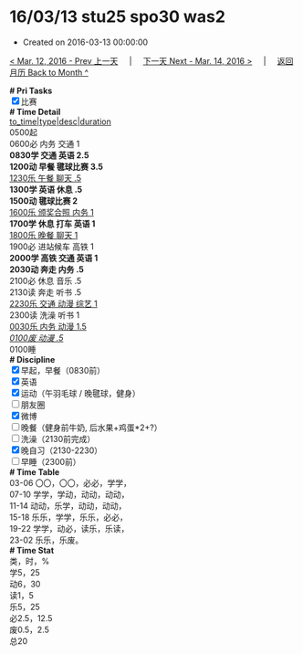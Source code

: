 # 16/03/13 stu25 spo30 was2

- Created on 2016-03-13 00:00:00

[< Mar. 12, 2016 - Prev 上一天](/lifelogs/2016/03/d12.md) &nbsp; &nbsp; | &nbsp; &nbsp; [下一天 Next - Mar. 14, 2016 >](/lifelogs/2016/03/d14.md) &nbsp; &nbsp; |  &nbsp; &nbsp; [返回月历 Back to Month ^](/lifelogs/2016/03/index.md)
<br/><div><b># Pri Tasks</b></div><div><input checked="true" type="checkbox"/>比赛</div><div><b># Time Detail</b></div><div><u>to_time|type|desc|duration</u></div><div>0500起</div><div>0600必 内务 交通 1</div><div><b>0830学 交通 英语 2.5</b></div><div><b>1200动 早餐 毽球比赛 3.5</b></div><div><u>1230乐 午餐 聊天 .5</u></div><div><b>1300学 英语 休息 .5</b></div><div><b>1500动 毽球比赛 2</b></div><div><u>1600乐 颁奖合照 内务 1</u></div><div><b>1700学 休息 打车 英语 1</b></div><div><u>1800乐 晚餐 聊天 1</u></div><div>1900必 进站候车 高铁 1</div><div><b>2000学 高铁 交通 英语 1</b></div><div><b>2030动 奔走 内务 .5</b></div><div>2100必 休息 音乐 .5</div><div>2130读 奔走 听书 .5</div><div><u>2230乐 交通 动漫 综艺 1</u></div><div>2300读 洗澡 听书 1</div><div><u>0030乐 内务 动漫 1.5</u></div><div><u><i>0100废 动漫 .5</i></u></div><div>0100睡</div><div><b># Discipline</b></div><div><input checked="true" type="checkbox"/>早起，早餐（0830前）</div><div><input checked="true" type="checkbox"/>英语</div><div><input checked="true" type="checkbox"/>运动（午羽毛球 / 晚毽球，健身）</div><div><input type="checkbox"/>朋友圈</div><div><input checked="true" type="checkbox"/>微博</div><div><input type="checkbox"/>晚餐（健身前牛奶, 后水果+鸡蛋*2+?）</div><div><input type="checkbox"/>洗澡（2130前完成）</div><div><input checked="true" type="checkbox"/>晚自习（2130-2230）</div><div><input type="checkbox"/>早睡（2300前）</div><div><b># Time Table</b></div><div>03-06 〇〇，〇〇，必必，学学，</div><div>07-10 学学，学动，动动，动动，</div><div>11-14 动动，乐学，动动，动动，</div><div>15-18 乐乐，学学，乐乐，必必，</div><div>19-22 学学，动必，读乐，乐读，</div><div>23-02 乐乐，乐废。</div><div><b># Time Stat</b></div><div>类，时，%</div><div>学5，25</div><div>动6，30</div><div>读1，5</div><div>乐5，25</div><div>必2.5，12.5</div><div>废0.5，2.5</div><div>总20</div>
